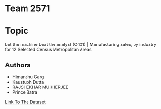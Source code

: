 # Team 2571
# Topic
Let the machine beat the analyst (C421) | Manufacturing sales, by industry for 12 Selected Census Metropolitan Areas
## Authors
* Himanshu Garg 
* Kaustubh Dutta
* RAJSHEKHAR MUKHERJEE
* Prince Batra

[Link To The Dataset](https://www150.statcan.gc.ca/t1/tbl1/en/tv.action?pid=1610001101)




